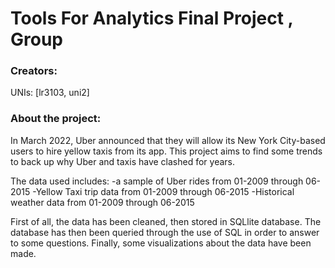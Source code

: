 # Tools For Analytics Final Project , Group #


### Creators:
UNIs: [lr3103, uni2]


### About the project:

In March 2022, Uber announced that they will allow its New York City-based users to hire yellow taxis from its app. 
This project aims to find some trends to back up why Uber and taxis have clashed for years.

The data used includes:
-a sample of Uber rides from 01-2009 through 06-2015
-Yellow Taxi trip data from 01-2009 through 06-2015
-Historical weather data from 01-2009 through 06-2015

 
First of all, the data has been cleaned, then stored in SQLlite database. 
The database has then been queried through the use of SQL in order to answer to some questions.
Finally, some visualizations about the data have been made. 
